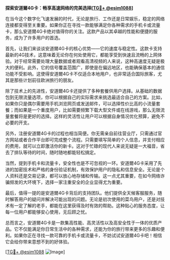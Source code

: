 **探索安道爾4G卡：畅享高速网络的完美选择[[TG💪+ @esim1088](https://t.me/s/esim1088)]**

在当今这个数字化飞速发展的时代，无论是旅行、工作还是日常娱乐，稳定的网络连接都变得至关重要。如果你正在寻找一款能够满足你各种需求的手机卡或流量卡，那么安道爾4G卡绝对值得你的关注。这款产品以其卓越的性能和便捷的服务，成为了许多用户的首选。

首先，让我们来谈谈安道爾4G卡的核心优势——它的速度与稳定性。这款卡支持最新的4G技术，这意味着无论你在何处使用它，都能享受到快速且流畅的上网体验。对于经常需要处理大量数据或者观看高清视频的人来说，这种高速度无疑是极大的便利。此外，它的信号覆盖范围广，即使是在偏远地区，也能确保基本的通信功能不受影响。这使得安道爾4G卡不仅适合本地用户，也非常适合国际旅客，尤其是那些计划前往欧洲旅行的朋友。

除了技术上的先进性，安道爾4G卡还提供了多种套餐供用户选择。从基础的数据包到无限流量选项，你可以根据自己的实际需求来挑选最适合自己的方案。比如，如果你只是偶尔需要用手机浏览网页或发送邮件，可以选择性价比高的小流量套餐；而如果是一个重度用户，比如需要频繁下载大型文件或在线游戏，那么无限流量套餐将是更好的选择。这样的灵活性让用户可以根据自身情况优化预算，避免不必要的开支。

另外，注册安道爾4G卡的过程也相当简便。你无需亲自前往营业厅，只需通过官方网站或者合作平台即可完成整个流程。只需要填写简单的个人信息，并支付相应的费用，就可以立即激活你的新卡。这对于忙碌的现代人来说无疑是一大福音，省去了排队等待的时间，随时随地都能轻松搞定。

当然，提到手机卡和流量卡，安全性也是不可忽视的一环。安道爾4G卡采用了先进的加密技术和严格的身份验证机制，有效保护用户的隐私和信息安全。无论是个人资料还是交易记录，都可以放心地存储和传输。这一点尤其重要，在如今网络诈骗频发的大环境下，选择一家注重安全的企业显得尤为重要。

最后，值得一提的是安道爾4G卡背后的支持团队。他们提供全天候客服服务，随时解答用户的疑问并解决可能出现的问题。无论是初次使用的菜鸟用户，还是对技术有一定了解的老手，都能在这里获得及时有效的帮助。这种贴心的服务态度，让每一位用户都能够安心使用，无后顾之忧。

总而言之，安道爾4G卡是一款集高性能、高灵活性以及高安全性于一体的优质产品。它不仅能满足你日常生活中的各种需求，还能为你的旅行带来更多的乐趣和便利。如果你正在寻找一款可靠的手机卡或流量卡，不妨试试安道爾4G卡吧！相信它会给你带来意想不到的好体验。

[[TG💪+ @esim1088](https://t.me/s/esim1088) ![Image](https://i.postimg.cc/4NQfJmqS/Snipaste-2025-05-13-00-14-12.png)]